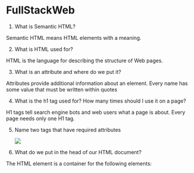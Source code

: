 # FullStackWeb

1. What is Semantic HTML?

Semantic HTML means HTML elements with a meaning.

2. What is HTML used for?

HTML is the language for describing the structure of Web pages.

3. What is an attribute and where do we put it?

Attributes provide additional information about an element.  Every name has some value that must be written within quotes

4. What is the h1 tag used for? How many times should I use it on a page?

H1 tags tell search engine bots and web users what a page is about. Every page needs only one H1 tag.

5. Name two tags that have required attributes

	<img src= “”>
	<a href = “”> </a>

6. What do we put in the head of our HTML document?

The HTML <head> element is a container for the following elements: <title>, <style>, <meta>, <link>, <script>, and <base>.

7. What is an id?

The id attribute specifies a unique id for an HTML element (the value must be unique within the HTML document).

8. What elements can I add an id to?

In HTML5, the id attribute can be used on any HTML element

9. How many times can I use the same id on a page?

The HTML id attribute is used to specify a unique id for an HTML element. You cannot have more than one element with the same id in an HTML document.

10. What is a class?

A CSS class is an attribute used to define a group of HTML elements in order to apply unique formatting to those elements in CSS.

11. What elements can I add a class to?

You can add a class attribute to the HTML elements you want to style.

12. How many times can I use the same class on a page?

There is no technical limit

13. How do I get my link to open in a new tab?

just add a target="_blank" attribute to your links (anchor tags).

14. What is the alt attribute in the image tag used for?

An image with an alternate text specified.

15. How do I reference an id?

The syntax for id is: write a hash character (#), followed by an id name.

16. What is the difference between a section and a div

<section> means that the content inside is grouped (i.e. relates to a single theme), and should appear as an entry in an outline of the page. <div> , on the other hand, does not convey any meaning, aside from any found in its class , lang and title attributes.

17. What is CSS used for?

CSS is the language for describing the presentation of Web pages, including colors, layout, and fonts.

18. How do we select an element? Example - every h2 on the page
Elements are designators that define the structure and content of objects within a page.
        The h2 element represents a level 2 heading. Headings (from h1 to h6) are titles that define implied sections in the document and arrange
        its contents in a hierarchical structure.
19. What is the difference between a class and an id? - Give me an example of when I might use each one

id is used for single elements that appear on the page for only once (e.g. header, footer, menu), whereas class is used for single or multiple elements that appear on the page for once or more than once.

20. How do we select classes in CSS?

To select elements with a specific class, write a period (.) character, followed by the name of the class.

21. How do we select a p element with a single class of “human””?

<p class = “human” > </p>

22. What is a parent child selector? When would this be useful?

Child Selector is used to match all the elements which are child of a specified element. It gives the relation between two elements.
        It is useful when defining the visual style and appearance of the elements with parents vs child relationship.


23. How do you select all links within a div with the class of sidebar?
 	div .sidebar {}

24. What is a pseudo selector?

CSS pseudo-classes are used to add styles to selectors, but only when those selectors meet certain conditions. A pseudo class is expressed by adding a colon (:) after a selector in CSS, followed by a pseudo-class such as "hover", "focus", or "active",

25. What do we use to change the spacing between lines?

Use the line-height property in CSS to do so.

26. What do we use to change the spacing between letters?

letter-spacing CSS property sets the horizontal spacing behavior between text characters.

27. What do we use to change everything to CAPITALS? lowercase? Capitalize?

The text-transform CSS property

28. How do I add a 1px border around my div that is dotted and black?
	.mydiv { border: dotted 1px black; }
border: dotted 1px black;


29. How do I select everything on the page?

The * selector selects all elements do the job, for example: * { background-color: yellow;} Select all elements, and set their background color to yellow.

30. How do I write a comment in CSS?

     /* */

31. How do I find out what file I am in, when I am using the command line?

      pwd

32. Using the command line - how do I see a list of files/folders in my current folder?

      “ ls -la”

33. How do I remove a file via the command line? Why do I have to be careful with this?

      “ rm filename”

34. Why should I use version control?
35. How often should I commit to github?

36. What is the command we would use to push our repo up to github?
	The git command : git push do the job. for example, git push -u origin main
37. Walk me through Lambda's git flow.
1. Create MY OWN version of Repo —> (Fork)
        2. My name should now be in front of the repo name before the slash '/' if forking is successful
        3. Clone my Repo using githubs 'Clone or download' button
        4. Back inside the CLI, use the cd command to go to the directory where I am going to want to clone the forked Repo (i.e.
            The location where the repo should be saved on my computer)
        5. Use the git clone <link-to-repo> command to clone the repo to the directory I am currently in.
        6. cd into the newly created repo using the cd <repo-name> command
        7. Use the git checkout -b 'firstname-lastname' command to create my own branch name for the repo (this is the branch that I will be doing my work on)
        8. Now I can work on the repo and start getting the project assignment done.
        9. To add and commit changes on the branch I can do the following
            . git add .
            . git commit -m "the helpful commit message here"            
        10. Push the changes back up to the Github repo
            . git push -u origin branch-name
        11. Now that the changes are on github prepare to submit a PR (Pull Request)
        12. Go back to my forked Project repo on github (make sure the FORKED copy NOT the original Lambda one)
            . Click on the Branch:master button on the left side
            . This will create a dropdown to select the name-branch now
            . Click the name-branch and then click the **New pull request** button to make a pull request on the name branch
            . After click new pull request it should redirect to the pull request page
            . IT IS IMPORTANT THAT DO NOT CLICK THE Create pull request BUTTON UNTIL AFTER COMPLETED THE NEXT STEP


Stretch Questions

    1. What is the difference between an inline element and a block element?
    2. What happens when an element is positioned absolutely?
    3. How do I make an element take up only the amount of space it needs but also have the ability to give it a width?
    4. Name 3 elements that are diplay block by default, 2 elements that are display inline by default and 1 element that is display inline-block by default
    5. In your own words, explain the box model. What is the "fix" for the box model, in other words, how do we make all elements respect the width we've given them?


Clone - The clone command downloads an existing Git repository to your local computer. You will then have a full-blown, local version of that Git repo and can start working on the project. Typically, the "original" repository is located on GitHub. That remote repository's URL is then later referred to as the "origin".

Branch - A Git branch is essentially an independent line of development. You can take advantage of branching when working on new features or bug fixes because it isolates your work from that of other team members. Different branches can be merged into any one branch as long as they belong to the same repository.

Commit - The commit command is used to save your changes to the local repository. Each commit will store the changes that have occurred since the last commit. This allows us to save our repository often so we don't lose work. But most importantly, we can go see the old versions of the files in our project and be able to turn back changes to a specific commit.

Push - The git push command is used to upload local repository content to a remote repository. Pushing is how you transfer commits from your local repository to a remote repository.

Pull - The git pull is a Git command used to update the local version of a repository from a remote. By default, git pull updates the current local working branch (currently checked out branch) and updates the remote tracking branches for all other branches.

Merge - Merging is Git's way of putting a forked history back together again. The git merge command lets you take the independent lines of development created by git branch and integrate them into a single branch.

Status - The git status command displays the state of the working directory and the staging area. It lets you see which changes have been staged, which haven't, and which files aren't being tracked by Git.



```
git pull

git add .
git commit -m "first commit"
git push -u origin main
or
git add --all
git commit -m "first commit"
git push -u origin main



```
…or create a new repository on the command line

echo "# FullStackWeb" >> README.md
git init
git add README.md
git commit -m "first commit"
git branch -M main
git remote add origin https://github.com/sooof/FullStackWeb.git
git push -u origin main


…or push an existing repository from the command line

git remote add origin https://github.com/sooof/FullStackWeb.git
git branch -M main
git push -u origin main

…or import code from another repository
You can initialize this repository with code from a Subversion, Mercurial, or TFS project.
